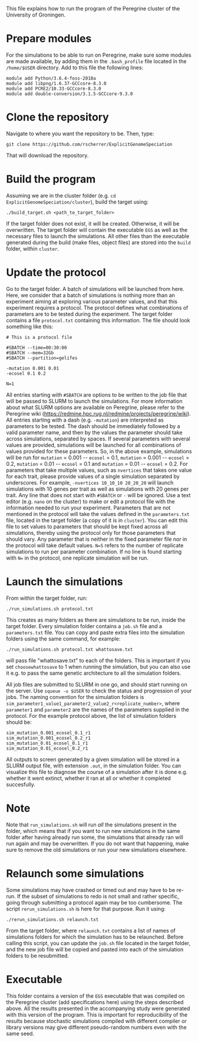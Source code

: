 This file explains how to run the program of the Peregrine cluster of the University of Groningen.

# Prepare modules

For the simulations to be able to run on Peregrine, make sure some modules are made available, by adding them in the `.bash_profile` file located in the `/home/$USER` directory. Add to this file the following lines:

```{bash}
module add Python/3.6.4-foss-2018a
module add libpng/1.6.37-GCCcore-8.3.0
module add PCRE2/10.33-GCCcore-8.3.0
module add double-conversion/3.1.5-GCCcore-9.3.0
```

# Clone the repository

Navigate to where you want the repository to be. Then, type:

```{bash}
git clone https://github.com/rscherrer/ExplicitGenomeSpeciation
```

That will download the repository.

# Build the program

Assuming we are in the cluster folder (e.g. `cd ExplicitGenomeSpeciation/cluster`), build the target using:

```{bash}
./build_target.sh <path_to_target_folder>
```

If the target folder does not exist, it will be created. Otherwise, it will be overwritten. The target folder will contain the executable `EGS` as well as the necessary files to launch the simulations. All other files than the executable generated during the build (make files, object files) are stored into the `build` folder, within `cluster`.

# Update the protocol

Go to the target folder. A batch of simulations will be launched from here. Here, we consider that a batch of simulations is nothing more than an experiment aiming at exploring various parameter values, and that this experiment requires a protocol. The protocol defines what combinations of parameters are to be tested during the experiment. The target folder contains a file `protocol.txt` containing this information. The file should look something like this:

```
# This is a protocol file

#SBATCH --time=00:30:00
#SBATCH --mem=32Gb
#SBATCH --partition=gelifes

-mutation 0.001 0.01
-ecosel 0.1 0.2

N=1

```

All entries starting with `#SBATCH` are options to be written to the job file that will be passed to SLURM to launch the simulations. For more information about what SLURM options are available on Peregrine, please refer to the Peregrine wiki (https://redmine.hpc.rug.nl/redmine/projects/peregrine/wiki). All entries starting with a dash (e.g. `-mutation`) are interpreted as parameters to be tested. The dash should be immediately followed by a valid parameter name, and then by the values the parameter should take across simulations, separated by spaces. If several parameters with several values are provided, simulations will be launched for all combinations of values provided for these parameters. So, in the above example, simulations will be run for `mutation` = 0.001 -- `ecosel` = 0.1,
`mutation` = 0.001 -- `ecosel` = 0.2, `mutation` = 0.01 -- `ecosel` = 0.1 and `mutation` = 0.01 -- `ecosel` = 0.2. For parameters that take multiple values, such as `nvertices` that takes one value for each trait, please provide values of a single simulation separated by underscores. For example, `-nvertices 10_10_10 20_20_20` will launch simulations with 10 genes per trait as well as simulations with 20 genes per trait. Any line that does not start with `#SBATCH` or `-` will be ignored. Use a text editor (e.g. `nano` on the cluster) to make or edit a protocol file with the information needed to run your experiment. Parameters that are not mentioned in the protocol will take the values defined in the `parameters.txt` file, located in the target folder (a copy of it is in `cluster`). You can edit this file to set values to parameters that should be kept fixed across all simulations, thereby using the protocol only for those parameters that should vary. Any parameter that is neither in the fixed parameter file nor in the protocol will take default values. `N=5` refers to the number of replicate simulations to run per parameter combination. If no line is found starting with `N=` in the protocol, one replicate simulation will be run.

# Launch the simulations

From within the target folder, run:

```{bash}
./run_simulations.sh protocol.txt
```

This creates as many folders as there are simulations to be run, inside the target folder. Every simulation folder contains a `job.sh` file and a `parameters.txt` file. You can copy and paste extra files into the simulation folders using the same command, for example:

```{bash}
./run_simulations.sh protocol.txt whattosave.txt
``` 

will pass file "whattosave.txt" to each of the folders. This is important if you set `choosewhattosave` to 1 when running the simulation, but you can also use it e.g. to pass the same genetic architecture to all the simulation folders.

All job files are submitted to SLURM in one go, and should start running on the server. Use `squeue -u $USER` to check the status and progression of your jobs. The naming convention for the simulation folders is `sim_parameter1_value1_parameter2_value2_r<replicate_number>`, where `parameter1` and `parameter2` are the names of the parameters supplied in the protocol. For the example protocol above, the list of simulation folders should be:

```
sim_mutation_0.001_ecosel_0.1_r1
sim_mutation_0.001_ecosel_0.2_r1
sim_mutation_0.01_ecosel_0.1_r1
sim_mutation_0.01_ecosel_0.2_r1
```

All outputs to screen generated by a given simulation will be stored in a SLURM output file, with extension `.out`, in the simulation folder. You can visualize this file to diagnose the course of a simulation after it is done e.g. whether it went extinct, whether it ran at all or whether it completed succesfully.

# Note

Note that `run_simulations.sh` will run *all* the simulations present in the folder, which means that if you want to run new simulations in the same folder after having already run some, the simulations that already ran will run again and may be overwritten. If you do not want that happening, make sure to remove the old simulations or run your new simulations elsewhere.  

# Relaunch some simulations

Some simulations may have crashed or timed out and may have to be re-run. If the subset of simulations to redo is not small and rather specific, going through submitting a protocol again may be too cumbersome. The script `rerun_simulations.sh` is here for that purpose. Run it using:

```{bash}
./rerun_simulations.sh relaunch.txt
```

From the target folder, where `relaunch.txt` contains a list of names of simulations folders for which the simulation has to be relaunched. Before calling this script, you can update the `job.sh` file located in the target folder, and the new job file will be copied and pasted into each of the simulation folders to be resubmitted.

# Executable

This folder contains a version of the `EGS` executable that was compiled on the Peregrine cluster (add specifications here) using the steps described above. All the results presented in the accompanying study were generated with this version of the program. This is important for reproducibility of the results because stochastic simulations compiled with different compiler or library versions may give different pseudo-random numbers even with the same seed. 
